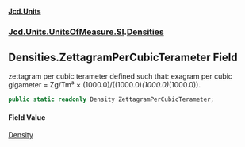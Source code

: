 #### [Jcd.Units](index.md 'index')

### [Jcd.Units.UnitsOfMeasure.SI](Jcd.Units.UnitsOfMeasure.SI.md 'Jcd.Units.UnitsOfMeasure.SI').[Densities](Densities.md 'Jcd.Units.UnitsOfMeasure.SI.Densities')

## Densities.ZettagramPerCubicTerameter Field

zettagram per cubic terameter defined such that: exagram per cubic gigameter = Zg/Tm³ ×
(1000.0)/((1000.0)*(1000.0)*(1000.0)).

```csharp
public static readonly Density ZettagramPerCubicTerameter;
```

#### Field Value

[Density](Density.md 'Jcd.Units.UnitTypes.Density')
